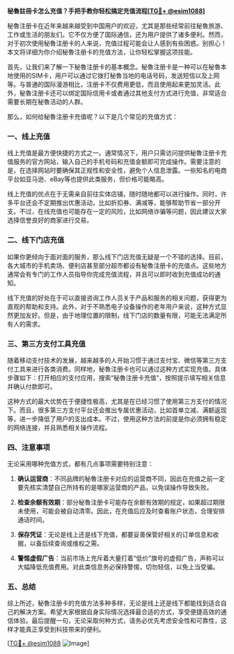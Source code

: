 **秘魯註冊卡怎么充值？手把手教你轻松搞定充值流程[[TG💪+ @esim1088](https://t.me/s/esim1088)]**

秘魯注册卡在近年来越来越受到中国用户的欢迎，尤其是那些经常前往秘魯旅游、工作或生活的朋友们。它不仅方便了国际通信，还为用户提供了诸多便利。然而，对于初次使用秘魯注册卡的人来说，充值过程可能会让人感到有些困惑。别担心！本文将详细为你介绍秘魯注册卡的充值方法，让你轻松掌握这项技能。

首先，让我们来了解一下秘魯注册卡的基本概念。秘魯注册卡是一种可以在秘魯本地使用的SIM卡，用户可以通过它拨打秘魯当地的电话号码，发送短信以及上网等。与普通的国际漫游相比，注册卡不仅费用更低，而且使用起来更加灵活。此外，秘魯注册卡还可以绑定国际信用卡或者通过其他支付方式进行充值，非常适合需要长期在秘魯活动的人群。

那么，如何给秘魯注册卡充值呢？以下是几个常见的充值方式：

### 一、线上充值

线上充值是最方便快捷的方式之一。通常情况下，用户只需访问提供秘魯注册卡充值服务的官方网站，输入自己的手机号码和充值金额即可完成操作。需要注意的是，在选择网站时要确保其正规性和安全性，避免个人信息泄露。一些知名的电商平台如亚马逊、eBay等也提供此类服务，但价格可能略高。

线上充值的优点在于无需亲自前往实体店铺，随时随地都可以进行操作。同时，许多平台还会不定期推出优惠活动，比如折扣券、满减等，能够帮助节省一部分开支。不过，在线充值也可能存在一定的风险，比如网络诈骗等问题，因此建议大家选择信誉良好的商家进行交易。

### 二、线下门店充值

如果你更倾向于面对面的服务，那么线下门店充值无疑是一个不错的选择。目前，各大城市的手机卖场、便利店甚至部分超市都设有秘魯注册卡的充值点。这些地方通常会有专门的工作人员指导你完成充值流程，并且可以即时收到充值成功的通知。

线下充值的好处在于可以直接咨询工作人员关于产品和服务的相关问题，获得更为直观的帮助和支持。此外，对于不熟悉电子设备操作的老年用户来说，这种方式显然更加友好。但是，由于地理位置的限制，线下门店的数量有限，可能无法满足所有人的需求。

### 三、第三方支付工具充值

随着移动支付技术的发展，越来越多的人开始习惯于通过支付宝、微信等第三方支付工具来进行各类消费。同样地，秘魯注册卡也可以通过这种方式实现充值。具体步骤如下：打开相应的支付应用，搜索“秘魯注册卡充值”，按照提示填写相关信息并确认付款即可。

这种方式的最大优势在于便捷性极高，尤其是在已经习惯了使用第三方支付的情况下。而且，很多第三方支付平台还会推出专属优惠活动，比如首单立减、满额返现等，进一步降低了用户的支出成本。不过，使用这种方法的前提是你必须拥有稳定的网络连接，并且熟悉相关操作流程。

### 四、注意事项

无论采用哪种充值方式，都有几点事项需要特别注意：

1. **确认运营商**：不同品牌的秘魯注册卡对应的运营商不同，因此在充值之前一定要先核实清楚自己所持有的是哪家运营商的产品，以免误操作导致失败。
   
2. **检查余额有效期**：部分秘魯注册卡可能存在余额有效期的规定，如果超过期限未使用，可能会被自动清零。因此，在充值后应及时查看账户状态，合理安排通话时间。

3. **保存凭证**：无论是线上还是线下充值，都要妥善保管好相关的订单信息和收据，以备后续查询或维权之需。

4. **警惕虚假广告**：当前市场上充斥着大量打着“低价”旗号的虚假广告，声称可以大幅降低充值费用。对此类信息务必保持警惕，切勿轻信，以免上当受骗。

### 五、总结

综上所述，秘魯注册卡的充值方法多种多样，无论是线上还是线下都能找到适合自己的解决方案。希望大家根据自身实际情况选择最合适的方式，享受便捷高效的通信体验。最后提醒一句，无论采取何种方式，请务必优先考虑安全性和可靠性，这样才能真正享受到科技带来的便利。

[[TG💪+ @esim1088](https://t.me/s/esim1088) ![Image](https://i.postimg.cc/4NQfJmqS/Snipaste-2025-05-13-00-14-12.png)]